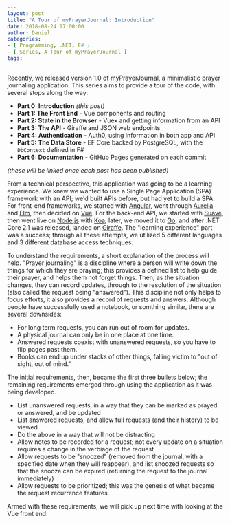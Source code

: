 ```yaml
---
layout: post
title: "A Tour of myPrayerJournal: Introduction"
date: 2018-08-24 17:00:00
author: Daniel
categories:
- [ Programming, .NET, F# ]
- [ Series, A Tour of myPrayerJournal ]
tags:
---
```

Recently, we released version 1.0 of myPrayerJournal, a minimalistic prayer journaling application. This series aims to provide a tour of the code, with several stops along the way:

- **Part 0: Introduction** _(this post)_
- **Part 1: The Front End** - Vue components and routing
- **Part 2: State in the Browser** - Vuex and getting information from an API
- **Part 3: The API** - Giraffe and JSON web endpoints
- **Part 4: Authentication** - Auth0, using information in both app and API
- **Part 5: The Data Store** - EF Core backed by PostgreSQL, with the `DbContext` defined in F#
- **Part 6: Documentation** - GitHub Pages generated on each commit

_(these will be linked once each post has been published)_

From a technical perspective, this application was going to be a learning experience. We knew we wanted to use a Single Page Application (SPA) framework with an API; we'd built APIs before, but had yet to build a SPA. For front-end frameworks, we started with [Angular][], went through [Aurelia][] and [Elm][], then decided on [Vue][]. For the back-end API, we started with [Suave][], then went live on [Node.js][] with [Koa][]; later, we moved it to [Go][], and after .NET Core 2.1 was released, landed on [Giraffe][]. The "learning experience" part was a success; through all these attempts, we utilized 5 different languages and 3 different database access techniques.

To understand the requirements, a short explanation of the process will help. "Prayer journaling" is a discipline where a person will write down the things for which they are praying; this provides a defined list to help guide their prayer, and helps them not forget things. Then, as the situation changes, they can record updates, through to the resolution of the situation (also called the request being "answered"). This discipline not only helps to focus efforts, it also provides a record of requests and answers. Although people have successfully used a notebook, or somthing similar, there are several downsides:
- For long term requests, you can run out of room for updates.
- A physical journal can only be in one place at one time.
- Answered requests coexist with unanswered requests, so you have to flip pages past them.
- Books can end up under stacks of other things, falling victim to "out of sight, out of mind."

The initial requirements, then, became the first three bullets below; the remaining requirements emerged through using the application as it was being developed.
- List unanswered requests, in a way that they can be marked as prayed or answered, and be updated
- List answered requests, and allow full requests (and their history) to be viewed
- Do the above in a way that will not be distracting
- Allow notes to be recorded for a request; not every update on a situation requires a change in the verbiage of the request
- Allow requests to be "snoozed" (removed from the journal, with a specified date when they will reappear), and list snoozed requests so that the snooze can be expired (returning the request to the journal immediately)
- Allow requests to be prioritized; this was the genesis of what became the request recurrence features

Armed with these requirements, we will pick up next time with looking at the Vue front end.


[Angular]: https://angular.io
[Aurelia]: https://aurelia.io
[Elm]: http://elm-lang.org
[Vue]: https://vuejs.org
[Suave]: https://suave.io
[Node.js]: https://nodejs.org
[Koa]: https://koajs.com
[Go]: https://golang.org
[Giraffe]: https://github.com/giraffe-fsharp/Giraffe
